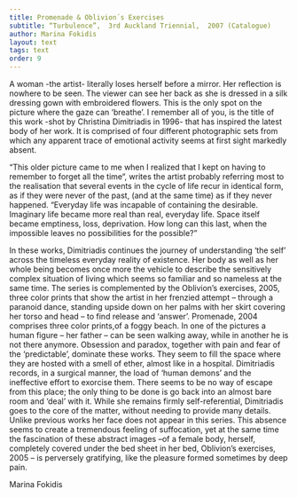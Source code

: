 ```yaml
---
title: Promenade & Oblivion´s Exercises
subtitle: “Turbulence”,  3rd Auckland Triennial,  2007 (Catalogue)
author: Marina Fokidis
layout: text
tags: text
order: 9
---
```


A woman -the artist- literally loses herself before a mirror. Her reflection is nowhere to be seen. The viewer can see her back as she is dressed in a silk dressing gown with embroidered flowers. This is the only spot on the picture where the gaze can ‘breathe’. I remember all of you,  is the title of this work -shot by Christina Dimitriadis in 1996- that has inspired the latest body of her work. It is comprised of four different photographic sets from which any apparent trace of emotional activity seems at first sight markedly absent.

“This older picture came to me when I realized that I kept on having to remember to forget all the time“, writes the artist probably referring most to the realisation that several events in the cycle of life recur in identical form, as if they were never of the past, (and at the same time) as if they never happened. “Everyday life was incapable of containing the desirable. Imaginary life became more real than real, everyday life. Space itself became emptiness, loss, deprivation. How long can this last, when the impossible leaves no possibilities for the possible?”

In these works, Dimitriadis continues the journey of understanding ‘the self’ across the timeless everyday reality of existence. Her body as well as her whole being becomes once more the vehicle to describe the sensitively complex situation of living which seems so familiar and so nameless at the same time. The series is complemented by the Oblivion’s exercises, 2005,  three color prints that show the artist in her frenzied attempt – through a paranoid dance, standing upside down on her palms with her skirt covering her torso and head – to find release and ‘answer’. Promenade, 2004 comprises  three color prints,of a foggy beach.  In one of the  pictures  a human figure – her father – can be seen walking away, while in  another he is not there anymore. Obsession and paradox, together with pain and fear of the ‘predictable’, dominate these works. They seem to fill the space where they are hosted with a smell of ether, almost like in a hospital. Dimitriadis records, in a surgical manner, the load of ‘human demons’ and the ineffective effort to exorcise them. There seems to be no way of escape from this place; the only thing to be done is go back into an almost bare room and ‘deal’ with it.  While she remains firmly self-referential, Dimitriadis goes to the core of the matter, without needing to provide many details. Unlike previous works her face does not appear in this series. This absence seems to create a tremendous feeling of suffocation, yet at the same time the fascination of these abstract images –of a female body, herself, completely covered under the bed sheet in her bed, Oblivion’s exercises, 2005 – is perversely gratifying, like the pleasure formed sometimes by deep pain.

Marina Fokidis
